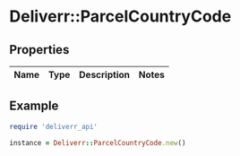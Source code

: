 # Deliverr::ParcelCountryCode

## Properties

| Name | Type | Description | Notes |
| ---- | ---- | ----------- | ----- |

## Example

```ruby
require 'deliverr_api'

instance = Deliverr::ParcelCountryCode.new()
```

